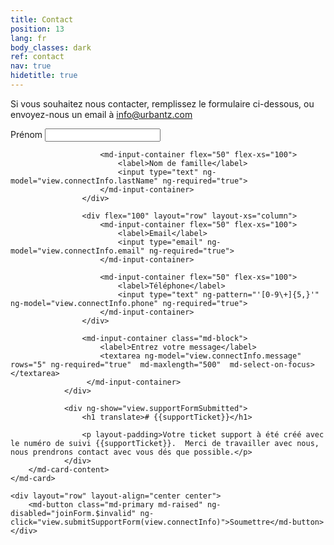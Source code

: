 ```yaml
---
title: Contact
position: 13
lang: fr
body_classes: dark
ref: contact
nav: true
hidetitle: true
---
```


<p>Si vous souhaitez nous contacter, remplissez le formulaire ci-dessous, ou envoyez-nous un email à  <a href="mailto:info@urbantz.com">info@urbantz.com</a></p>

<form name="joinForm">
    <md-card>
        <md-card-content>
                <div ng-show="!view.supportFormSubmitted">
                    <div flex="100" layout="row" layout-xs="column">
                        <md-input-container flex="50" flex-xs="100">
                            <label>Prénom</label>
                            <input type="text" ng-model="view.connectInfo.firstName" ng-required="true">
                        </md-input-container>

                        <md-input-container flex="50" flex-xs="100">
                            <label>Nom de famille</label>
                            <input type="text" ng-model="view.connectInfo.lastName" ng-required="true">
                        </md-input-container>
                    </div>

                    <div flex="100" layout="row" layout-xs="column">
                        <md-input-container flex="50" flex-xs="100">
                            <label>Email</label>
                            <input type="email" ng-model="view.connectInfo.email" ng-required="true">
                        </md-input-container>

                        <md-input-container flex="50" flex-xs="100">
                            <label>Téléphone</label>
                            <input type="text" ng-pattern="'[0-9\+]{5,}'" ng-model="view.connectInfo.phone" ng-required="true">
                        </md-input-container>
                    </div>

                    <md-input-container class="md-block">
                        <label>Entrez votre message</label>
                        <textarea ng-model="view.connectInfo.message" rows="5" ng-required="true"  md-maxlength="500"  md-select-on-focus></textarea>
                     </md-input-container>
                </div>

                <div ng-show="view.supportFormSubmitted">
                    <h1 translate># {{supportTicket}}</h1>

                    <p layout-padding>Votre ticket support à été créé avec le numéro de suivi {{supportTicket}}.  Merci de travailler avec nous, nous prendrons contact avec vous dés que possible.</p>
                </div>
        </md-card-content>
    </md-card>

    <div layout="row" layout-align="center center">
        <md-button class="md-primary md-raised" ng-disabled="joinForm.$invalid" ng-click="view.submitSupportForm(view.connectInfo)">Soumettre</md-button>
    </div>
</form>